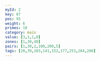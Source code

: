 ```yaml
---
myId: 2
key: 87
pos: 95
weight: 6
primes: 10
category: main
value: [3,1,1,0]
zones: [1,30,40]
pairs: [1,30,2,100,200,5]
tags: [20,39,103,141,152,177,253,284,286]
---
```

